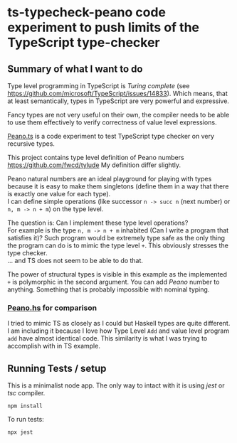 
# ts-typecheck-peano code experiment to push limits of the TypeScript type-checker

## Summary of what I want to do

Type level programming in TypeScript is _Turing complete_
(see https://github.com/microsoft/TypeScript/issues/14833).
Which means, that at least semantically, types in TypeScript are very powerful and expressive.

Fancy types are not very useful on their own, the compiler needs to be able to use them effectively to verify 
correctness of value level expressions. 

[Peano.ts](src/Peano.ts) is a code experiment to test TypeScript type checker on very recursive types. 

This project contains type level definition of Peano numbers https://github.com/fwcd/tylude 
My definition differ slightly.

Peano natural numbers are an ideal playground for playing with types because it is easy to make them singletons (define them in a way that there is exactly one value for each type).  
I can define simple operations (like successor `n -> succ n` (next number) or `n, m -> n + m`) on the type level.

The question is: Can I implement these type level operations?  
For example is the type `n, m -> n + m` inhabited (Can I write a program that satisfies it)? 
Such program would be extremely type safe as the only thing the program can do is to mimic the type level `+`.
This obviously stresses the type checker.  
... and TS does not seem to be able to do that.

The power of structural types is visible in this example as the implemented `+` is polymorphic in the second argument.
You can add _Peano_ number to anything.  Something that is probably impossible with nominal typing. 


### [Peano.hs](Peano.hs) for comparison

I tried to mimic TS as closely as I could but Haskell types are quite different. 
I am including it because I love how Type Level `Add` and value level program `add` have almost identical code.
This similarity is what I was trying to accomplish with in TS example.

## Running Tests / setup

This is a minimalist node app. The only way to intact with it is using _jest_ or _tsc_ compiler.

```
npm install
```

To run tests:

```
npx jest
```